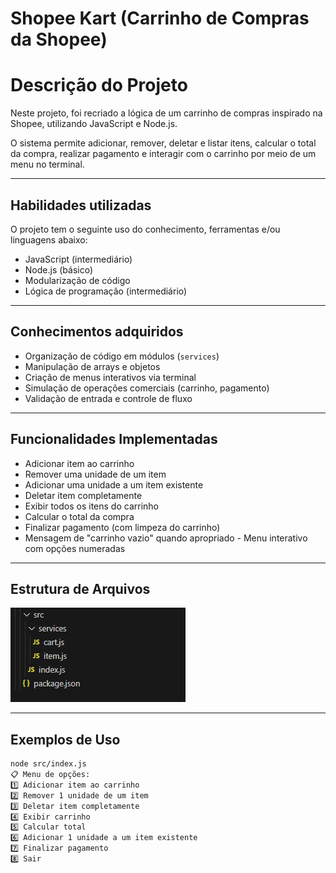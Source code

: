 # Shopee Kart (Carrinho de Compras da Shopee)

# Descrição do Projeto

Neste projeto, foi recriado a lógica de um carrinho de compras inspirado na Shopee, utilizando JavaScript e Node.js. 

O sistema permite adicionar, remover, deletar e listar itens, calcular o total da compra, realizar pagamento e interagir com o carrinho por meio de um menu no terminal.

---

## Habilidades utilizadas

O projeto tem o seguinte uso do conhecimento, ferramentas e/ou linguagens abaixo:

- JavaScript (intermediário)
- Node.js (básico)
- Modularização de código
- Lógica de programação (intermediário)

---

## Conhecimentos adquiridos

- Organização de código em módulos (`services`)
- Manipulação de arrays e objetos
- Criação de menus interativos via terminal
- Simulação de operações comerciais (carrinho, pagamento)
- Validação de entrada e controle de fluxo

---

## Funcionalidades Implementadas

-  Adicionar item ao carrinho  
-  Remover uma unidade de um item  
-  Adicionar uma unidade a um item existente  
-  Deletar item completamente  
-  Exibir todos os itens do carrinho  
-  Calcular o total da compra  
-  Finalizar pagamento (com limpeza do carrinho)  
-  Mensagem de "carrinho vazio" quando apropriado -  Menu interativo com opções numeradas  

---

## Estrutura de Arquivos


![Estrutura](image.png)


---

## Exemplos de Uso

```bash
node src/index.js 
📋 Menu de opções:
1️⃣ Adicionar item ao carrinho
2️⃣ Remover 1 unidade de um item
3️⃣ Deletar item completamente
4️⃣ Exibir carrinho
5️⃣ Calcular total
6️⃣ Adicionar 1 unidade a um item existente
7️⃣ Finalizar pagamento
8️⃣ Sair                      
```
